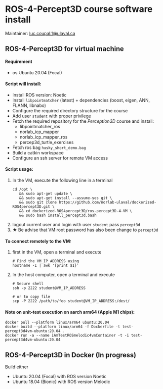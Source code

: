 # ROS-4-Percept3D course software install 
Maintainer: luc.coupal.1@ulaval.ca

## ROS-4-Percept3D for virtual machine
#### Requirement
- os Ubuntu 20.04 (Focal)

#### Script will install: 
- Install ROS version: Noetic
- Install `libpointmatcher` (latest) + dependencies (boost, eigen, ANN, FLANN, libnabo)
- Configure the required directory structure for the course
- Add user `student` with proper privilege
- Fetch the required repository for the _Perception3D_ course and install: 
  - libpointmatcher_ros
  - norlab_icp_mapper
  - norlab_icp_mapper_ros
  - percep3d_turtle_exercises
- Fetch ros bag `husky_short_demo.bag`
- Build a catkin workspace 
- Configure an ssh server for remote VM access

#### Script usage:
1. In the VM, execute the following line in a terminal
   ```shell
   cd /opt \
      && sudo apt-get update \
      && sudo apt-get install --assume-yes git \
      && sudo git clone https://github.com/norlab-ulaval/dockerized-ROS4percept3D.git \
      && cd dockerized-ROS4percept3D/ros-percept3D-4-VM \
      && sudo bash install_percept3d.bash
   ```
2. logout current user and login with user `student` pass `percept3d`
3. ★ Be advise that VM root password has also been change to `percept3d`

#### To connect remotely to the VM:
1. first in the VM, open a terminal and execute 
   ```shell
   # Find the VM_IP_ADDRESS using 
   hostname -I | awk '{print $1}'
   ```
2. In the host computer, open a terminal and execute
   ```shell
   # Secure shell
   ssh -p 2222 student@VM_IP_ADDRESS
   
   # or to copy file
   scp -P 2222 /path/to/foo student@VM_IP_ADDRESS:/dest/
   ```


#### Note on unit-test execution on aarch arm64 (Apple M1 chips): 
```shell
docker pull --platform linux/arm64 ubuntu:20.04
docker build --platform linux/arm64 -f Dockerfile -t test-percept3d4vm-ubuntu:20.04 . 
docker run -a --name iAmTestROSmelodic4vmContainer -t -i test-percept3d4vm-ubuntu:20.04 
```

## ROS-4-Percept3D in Docker (In progress)
Build either 
- Ubuntu 20.04 (Focal) with ROS version Noetic
- Ubuntu 18.04 (Bionic) with ROS version Melodic


